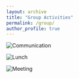 ```yaml
---
layout: archive
title: "Group Activities"
permalink: /group/
author_profile: true
---
```


![Communication](/images/Communication_SYSU.jpg "Communication with SYSU Blockchain Group")

![Lunch](/images/Lunch.jpeg "Group Lunch")

![Meeting](/images/Meeting.jpeg "Group Meeting")
